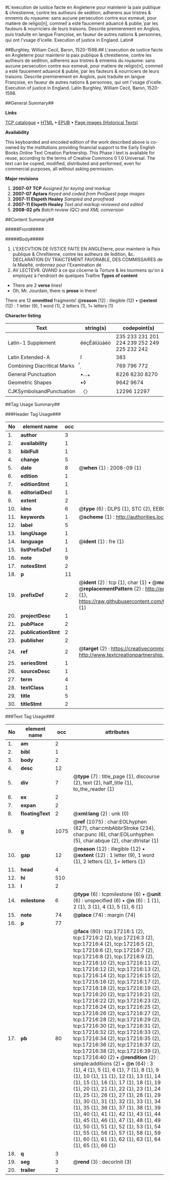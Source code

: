 #L'execution de iustice faicte en Angleterre pour maintenir la paix publique & chrestienne, contre les autheurs de sedition, adherens aux tristres & ennemis du royaume: sans aucune persecution contre eux esmeuë, pour matiere de religio[n], commeil a esté faucement aduancé & publie,́ par les fauteurs & nourriciers de leurs traisons. Descrite premierement en Anglois, puis traduite en langue Franc̜oise, en faueur de autres nations & personnes, qui ont l'vsage d'icelle. Execution of justice in England. Latin#

##Burghley, William Cecil, Baron, 1520-1598.##
L'execution de iustice faicte en Angleterre pour maintenir la paix publique & chrestienne, contre les autheurs de sedition, adherens aux tristres & ennemis du royaume: sans aucune persecution contre eux esmeuë, pour matiere de religio[n], commeil a esté faucement aduancé & publie,́ par les fauteurs & nourriciers de leurs traisons. Descrite premierement en Anglois, puis traduite en langue Franc̜oise, en faueur de autres nations & personnes, qui ont l'vsage d'icelle.
Execution of justice in England. Latin
Burghley, William Cecil, Baron, 1520-1598.

##General Summary##

**Links**

[TCP catalogue](http://www.ota.ox.ac.uk/tcp/)  • 
[HTML](http://tei.it.ox.ac.uk/tcp/Texts-HTML/free/A18/A18324.html)  • 
[EPUB](http://tei.it.ox.ac.uk/tcp/Texts-EPUB/free/A18/A18324.epub) • 
[Page images (Historical Texts)](https://data.historicaltexts.jisc.ac.uk/view?pubId=eebo-99851921e&pageId=eebo-99851921e-17216-1)

**Availability**

This keyboarded and encoded edition of the
	       work described above is co-owned by the institutions
	       providing financial support to the Early English Books
	       Online Text Creation Partnership. This Phase I text is
	       available for reuse, according to the terms of Creative
	       Commons 0 1.0 Universal. The text can be copied,
	       modified, distributed and performed, even for
	       commercial purposes, all without asking permission.

**Major revisions**

1. __2007-07__ __TCP__ *Assigned for keying and markup*
1. __2007-07__ __Aptara__ *Keyed and coded from ProQuest page images*
1. __2007-11__ __Elspeth Healey__ *Sampled and proofread*
1. __2007-11__ __Elspeth Healey__ *Text and markup reviewed and edited*
1. __2008-02__ __pfs__ *Batch review (QC) and XML conversion*

##Content Summary##

#####Front#####

#####Body#####

1. L'EXECVTION DE
IVSTICE FAITE EN ANGLEterre,
pour maintenir la Paix publique
& Chreſtienne, contre les autheurs
de ſedition, &c.
DECLARATION
DV TRAICTEMENT FAVORABLE,
DES COMMISSAIRES
de ſa Maieſté, ordonnez pour l'Examination
de
1. AV LECTEVR.
QVAND à ce qui cōcerne la Torture
& les tourmens qu'on à employez
à l'endroict de quelques
Traiſtre
**Types of content**

  * There are 2 **verse** lines!
  * Oh, Mr. Jourdain, there is **prose** in there!

There are 12 **ommitted** fragments! 
 @__reason__ (12) : illegible (12)  •  @__extent__ (12) : 1 letter (9), 1 word (1), 2 letters (1), 1+ letters (1)

**Character listing**


|Text|string(s)|codepoint(s)|
|---|---|---|
|Latin-1 Supplement|ëéçÉàïüùáèò|235 233 231 201 224 239 252 249 225 232 242|
|Latin Extended-A|ſ|383|
|Combining             Diacritical Marks|̜́̄|769 796 772|
|General Punctuation|•…⁎|8226 8230 8270|
|Geometric Shapes|▪◊|9642 9674|
|CJKSymbolsandPunctuation|〈〉|12296 12297|

##Tag Usage Summary##

###Header Tag Usage###

|No|element name|occ|attributes|
|---|---|---|---|
|1.|__author__|3||
|2.|__availability__|1||
|3.|__biblFull__|1||
|4.|__change__|5||
|5.|__date__|8| @__when__ (1) : 2008-09 (1)|
|6.|__edition__|1||
|7.|__editionStmt__|1||
|8.|__editorialDecl__|1||
|9.|__extent__|2||
|10.|__idno__|6| @__type__ (6) : DLPS (1), STC (2), EEBO-CITATION (1), PROQUEST (1), VID (1)|
|11.|__keywords__|1| @__scheme__ (1) : http://authorities.loc.gov/ (1)|
|12.|__label__|5||
|13.|__langUsage__|1||
|14.|__language__|1| @__ident__ (1) : fre (1)|
|15.|__listPrefixDef__|1||
|16.|__note__|9||
|17.|__notesStmt__|2||
|18.|__p__|11||
|19.|__prefixDef__|2| @__ident__ (2) : tcp (1), char (1)  •  @__matchPattern__ (2) : ([0-9\-]+):([0-9IVX]+) (1), (.+) (1)  •  @__replacementPattern__ (2) : http://eebo.chadwyck.com/downloadtiff?vid=$1&page=$2 (1), https://raw.githubusercontent.com/textcreationpartnership/Texts/master/tcpchars.xml#$1 (1)|
|20.|__projectDesc__|1||
|21.|__pubPlace__|2||
|22.|__publicationStmt__|2||
|23.|__publisher__|2||
|24.|__ref__|2| @__target__ (2) : https://creativecommons.org/publicdomain/zero/1.0/ (1), http://www.textcreationpartnership.org/docs/. (1)|
|25.|__seriesStmt__|1||
|26.|__sourceDesc__|1||
|27.|__term__|4||
|28.|__textClass__|1||
|29.|__title__|5||
|30.|__titleStmt__|2||


###Text Tag Usage###

|No|element name|occ|attributes|
|---|---|---|---|
|1.|__am__|2||
|2.|__bibl__|1||
|3.|__body__|2||
|4.|__desc__|12||
|5.|__div__|7| @__type__ (7) : title_page (1), discourse (2), text (2), half_title (1), to_the_reader (1)|
|6.|__ex__|2||
|7.|__expan__|2||
|8.|__floatingText__|2| @__xml:lang__ (2) : unk (0)|
|9.|__g__|1075| @__ref__ (1075) : char:EOLhyphen (827), char:cmbAbbrStroke (234), char:punc (6), char:EOLunhyphen (5), char:abque (2), char:dtristar (1)|
|10.|__gap__|12| @__reason__ (12) : illegible (12)  •  @__extent__ (12) : 1 letter (9), 1 word (1), 2 letters (1), 1+ letters (1)|
|11.|__head__|4||
|12.|__hi__|510||
|13.|__l__|2||
|14.|__milestone__|6| @__type__ (6) : tcpmilestone (6)  •  @__unit__ (6) : unspecified (6)  •  @__n__ (6) : 1 (1), 2 (1), 3 (1), 4 (1), 5 (1), 6 (1)|
|15.|__note__|74| @__place__ (74) : margin (74)|
|16.|__p__|77||
|17.|__pb__|80| @__facs__ (80) : tcp:17216:1 (2), tcp:17216:2 (2), tcp:17216:3 (2), tcp:17216:4 (2), tcp:17216:5 (2), tcp:17216:6 (2), tcp:17216:7 (2), tcp:17216:8 (2), tcp:17216:9 (2), tcp:17216:10 (2), tcp:17216:11 (2), tcp:17216:12 (2), tcp:17216:13 (2), tcp:17216:14 (2), tcp:17216:15 (2), tcp:17216:16 (2), tcp:17216:17 (2), tcp:17216:18 (2), tcp:17216:19 (2), tcp:17216:20 (2), tcp:17216:21 (2), tcp:17216:22 (2), tcp:17216:23 (2), tcp:17216:24 (2), tcp:17216:25 (2), tcp:17216:26 (2), tcp:17216:27 (2), tcp:17216:28 (2), tcp:17216:29 (2), tcp:17216:30 (2), tcp:17216:31 (2), tcp:17216:32 (2), tcp:17216:33 (2), tcp:17216:34 (2), tcp:17216:35 (2), tcp:17216:36 (2), tcp:17216:37 (2), tcp:17216:38 (2), tcp:17216:39 (2), tcp:17216:40 (2)  •  @__rendition__ (2) : simple:additions (2)  •  @__n__ (64) : 3 (1), 4 (1), 5 (1), 6 (1), 7 (1), 8 (1), 9 (1), 10 (1), 11 (1), 12 (1), 13 (1), 14 (1), 15 (1), 16 (1), 17 (1), 18 (1), 19 (1), 20 (1), 21 (1), 22 (1), 23 (1), 24 (1), 25 (1), 26 (1), 27 (1), 28 (1), 29 (1), 30 (1), 31 (1), 32 (1), 33 (1), 34 (1), 35 (1), 36 (1), 37 (1), 38 (1), 39 (1), 40 (1), 41 (1), 42 (1), 43 (1), 44 (1), 45 (1), 46 (1), 47 (1), 48 (1), 49 (1), 50 (1), 51 (1), 52 (1), 53 (1), 54 (1), 55 (1), 56 (1), 57 (1), 58 (1), 59 (1), 60 (1), 61 (1), 62 (1), 63 (1), 64 (1), 65 (1), 66 (1)|
|18.|__q__|3||
|19.|__seg__|3| @__rend__ (3) : decorInit (3)|
|20.|__trailer__|2||

